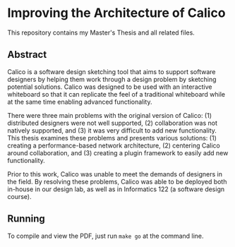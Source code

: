 # Improving the Architecture of Calico
This repository contains my Master's Thesis and all related files.

## Abstract
Calico is a software design sketching tool that aims to support software designers by helping them work through a design problem by sketching potential solutions. Calico was designed to be used with an interactive whiteboard so that it can replicate the feel of a traditional whiteboard while at the same time enabling advanced functionality. 

There were three main problems with the original version of Calico: (1) distributed designers were not well supported, (2) collaboration was not natively supported, and (3) it was very difficult to add new functionality. This thesis examines these problems and presents various solutions: (1) creating a performance-based network architecture, (2) centering Calico around collaboration, and (3) creating a plugin framework to easily add new functionality.

Prior to this work, Calico was unable to meet the demands of designers in the field. By resolving these problems, Calico was able to be deployed both in-house in our design lab, as well as in Informatics 122 (a software design course).

## Running
To compile and view the PDF, just run `make go` at the command line.
